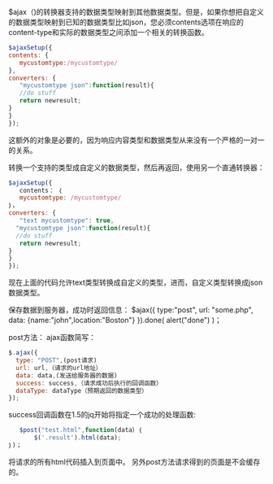 $ajax（)的转换器支持的数据类型映射到其他数据类型。但是，如果你想把自定义的数据类型映射到已知的数据类型比如json，您必须contents选项在响应的content-type和实际的数据类型之间添加一个相关的转换函数。
```js
$ajaxSetup({
contents: {
   mycustomtype:/mycustomtype/
},
converters: {
   "mycustomtype json":function(result){
   //do stuff
   return newresult;
}
}
});
```
这额外的对象是必要的，因为响应内容类型和数据类型从来没有一个严格的一对一的关系。


转换一个支持的类型成自定义的数据类型，然后再返回，使用另一个直通转换器：
```js
$ajaxSetup({
   contents： ｛
   mycustomtype: /mycustomtype/
｝，
converters: {
   "text mycustomtype": true,
  "mycustomtype json":function(result){
  //do stuff
   return newresult;
}
}
});
```
现在上面的代码允许text类型转换成自定义的类型，进而，自定义类型转换成json数据类型。



保存数据到服务器，成功时返回信息：
$ajax({
    type:"post",
    url: "some.php",
   data: {name:"john",location:"Boston"}
}).done(
alert("done")
)；



post方法：
ajax函数简写：
```js
$.ajax({
  type: "POST",(post请求)
  url: url,（请求的url地址）
  data: data,(发送给服务器的数据)
  success: success,（请求成功后执行的回调函数）
  dataType: dataType（预期返回的数据类型）
});
```

success回调函数在1.5的jq开始将指定一个成功的处理函数:
```js
   $post("test.html",function(data）｛
       $('.result').html(data);
｝)；
```
将请求的所有html代码插入到页面中。
另外post方法请求得到的页面是不会缓存的。











